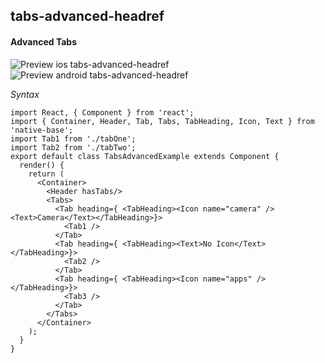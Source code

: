 ## tabs-advanced-headref
#### Advanced Tabs

![Preview ios tabs-advanced-headref](https://github.com/GeekyAnts/NativeBase-KitchenSink/raw/master/screenshots/ios/tabs-advanced.gif)
![Preview android tabs-advanced-headref](https://github.com/GeekyAnts/NativeBase-KitchenSink/raw/master/screenshots/android/tabs-advanced.gif)

*Syntax*

<pre class="line-numbers"><code class="language-jsx">import React, { Component } from 'react';
import { Container, Header, Tab, Tabs, TabHeading, Icon, Text } from 'native-base';
import Tab1 from './tabOne';
import Tab2 from './tabTwo';
​export default class TabsAdvancedExample extends Component {
  render() {
    return (
      &lt;Container>
        &lt;Header hasTabs/>
        &lt;Tabs>
          &lt;Tab heading={ &lt;TabHeading>&lt;Icon name="camera" />&lt;Text>Camera&lt;/Text>&lt;/TabHeading>}>
            &lt;Tab1 />
          &lt;/Tab>
          &lt;Tab heading={ &lt;TabHeading>&lt;Text>No Icon&lt;/Text>&lt;/TabHeading>}>
            &lt;Tab2 />
          &lt;/Tab>
          &lt;Tab heading={ &lt;TabHeading>&lt;Icon name="apps" />&lt;/TabHeading>}>
            &lt;Tab3 />
          &lt;/Tab>
        &lt;/Tabs>
      &lt;/Container>
    );
  }
}</code></pre><br />
